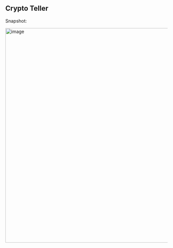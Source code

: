 ## Crypto Teller

Snapshot: 

<img width="667" alt="image" src="https://user-images.githubusercontent.com/48097586/180442871-f43f7fb2-d627-481f-8c38-71d429ae0c17.png">

